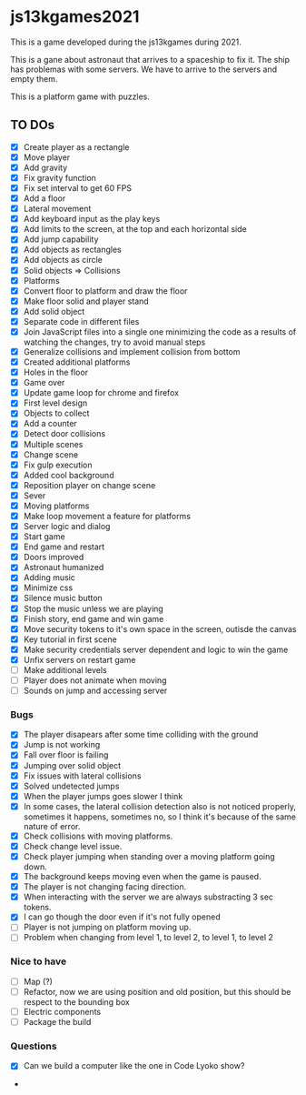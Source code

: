 # js13kgames2021
This is a game developed during the js13kgames during 2021.

This is a gane about astronaut that arrives to a spaceship to fix it. The ship has problemas with some servers. We
have to arrive to the servers and empty them.

This is a platform game with puzzles.

## TO DOs

* [x] Create player as a rectangle
* [x] Move player
* [x] Add gravity
* [x] Fix gravity function
* [x] Fix set interval to get 60 FPS
* [x] Add a floor
* [x] Lateral movement
* [x] Add keyboard input as the play keys
* [x] Add limits to the screen, at the top and each horizontal side
* [x] Add jump capability
* [x] Add objects as rectangles
* [x] Add objects as circle
* [x] Solid objects => Collisions
* [x] Platforms
* [x] Convert floor to platform and draw the floor
* [x] Make floor solid and player stand
* [x] Add solid object
* [x] Separate code in different files
* [x] Join JavaScript files into a single one minimizing the code as a results of watching the changes, try to avoid manual steps
* [x] Generalize collisions and implement collision from bottom
* [x] Created additional platforms
* [x] Holes in the floor
* [x] Game over
* [x] Update game loop for chrome and firefox
* [x] First level design
* [x] Objects to collect
* [x] Add a counter
* [x] Detect door collisions
* [x] Multiple scenes
* [x] Change scene
* [x] Fix gulp execution
* [x] Added cool background
* [x] Reposition player on change scene
* [x] Sever
* [x] Moving platforms
* [x] Make loop movement a feature for platforms
* [x] Server logic and dialog
* [x] Start game
* [x] End game and restart
* [x] Doors improved
* [x] Astronaut humanized
* [x] Adding music
* [x] Minimize css
* [x] Silence music button
* [x] Stop the music unless we are playing
* [x] Finish story, end game and win game
* [x] Move security tokens to it's own space in the screen, outisde the canvas
* [x] Key tutorial in first scene
* [x] Make security credentials server dependent and logic to win the game
* [x] Unfix servers on restart game
* [ ] Make additional levels
* [ ] Player does not animate when moving
* [ ] Sounds on jump and accessing server

### Bugs

* [x] The player disapears after some time colliding with the ground
* [x] Jump is not working
* [x] Fall over floor is failing
* [x] Jumping over solid object
* [x] Fix issues with lateral collisions
* [x] Solved undetected jumps
* [x] When the player jumps goes slower I think
* [x] In some cases, the lateral collision detection also is not noticed properly, sometimes it happens, sometimes no, so I think it's because of the same nature of error.
* [x] Check collisions with moving platforms.
* [x] Check change level issue.
* [x] Check player jumping when standing over a moving platform going down.
* [x] The background keeps moving even when the game is paused.
* [x] The player is not changing facing direction.
* [x] When interacting with the server we are always substracting 3 sec tokens.
* [x] I can go though the door even if it's not fully opened
* [ ] Player is not jumping on platform moving up.
* [ ] Problem when changing from level 1, to level 2, to level 1, to level 2

### Nice to have

* [ ] Map (?)
* [ ] Refactor, now we are using position and old position, but this should be respect to the bounding box
* [ ] Electric components
* [ ] Package the build

### Questions

* [x] Can we build a computer like the one in Code Lyoko show?
* 

